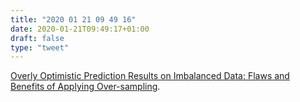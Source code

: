 ```yaml
---
title: "2020 01 21 09 49 16"
date: 2020-01-21T09:49:17+01:00
draft: false
type: "tweet"
---
```

[Overly Optimistic Prediction Results on Imbalanced Data: Flaws and Benefits of Applying Over-sampling](https://arxiv.org/abs/2001.06296).

